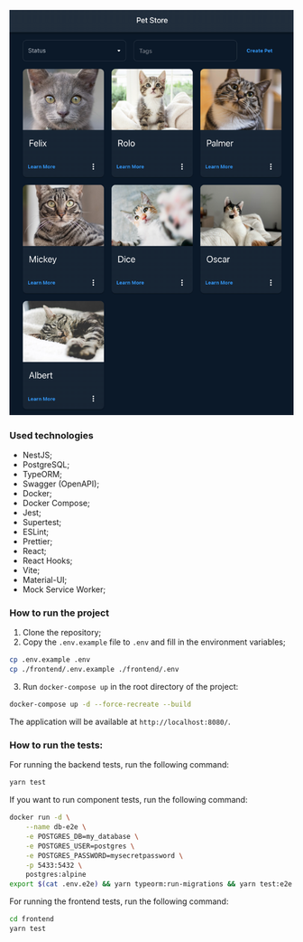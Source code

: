 ![Pet Store](./docs/img-1.png)

### Used technologies
- NestJS;
- PostgreSQL;
- TypeORM;
- Swagger (OpenAPI);
- Docker;
- Docker Compose;
- Jest;
- Supertest;
- ESLint;
- Prettier;
- React;
- React Hooks;
- Vite;
- Material-UI;
- Mock Service Worker;

### How to run the project
1. Clone the repository;
2. Copy the `.env.example` file to `.env` and fill in the environment variables;
```bash
cp .env.example .env
cp ./frontend/.env.example ./frontend/.env
```
3. Run `docker-compose up` in the root directory of the project:
```bash
docker-compose up -d --force-recreate --build
```
The application will be available at `http://localhost:8080/`.

### How to run the tests:
For running the backend tests, run the following command:
```bash
yarn test
```
If you want to run component tests, run the following command:
```bash
docker run -d \
    --name db-e2e \
    -e POSTGRES_DB=my_database \
    -e POSTGRES_USER=postgres \
    -e POSTGRES_PASSWORD=mysecretpassword \
    -p 5433:5432 \
    postgres:alpine
export $(cat .env.e2e) && yarn typeorm:run-migrations && yarn test:e2e
```
For running the frontend tests, run the following command:
```bash
cd frontend
yarn test
```